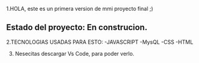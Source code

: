 1.HOLA, este es un primera version de mmi proyecto final ;)

Estado del proyecto: En construcion.
-----------------------------------------------------------------------
2.TECNOLOGIAS USADAS PARA ESTO:
-JAVASCRIPT
-MysQL
-CSS
-HTML

3. Nesecitas descargar Vs Code, para poder verlo.
